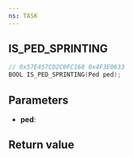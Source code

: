 ```yaml
---
ns: TASK
---
```

## IS_PED_SPRINTING

```c
// 0x57E457CD2C0FC168 0x4F3E0633
BOOL IS_PED_SPRINTING(Ped ped);
```


## Parameters
* **ped**: 

## Return value
